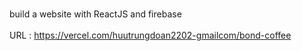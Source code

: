 <br> build a website with ReactJS and firebase </br>
<br> URL : https://vercel.com/huutrungdoan2202-gmailcom/bond-coffee </br>
